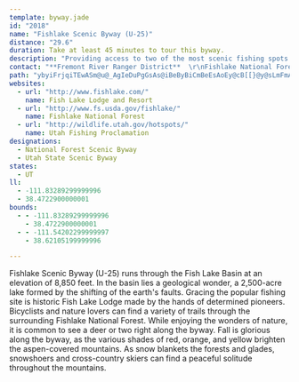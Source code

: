 ```yaml
---
template: byway.jade
id: "2018"
name: "Fishlake Scenic Byway (U-25)"
distance: "29.6"
duration: Take at least 45 minutes to tour this byway.
description: "Providing access to two of the most scenic fishing spots in Utah,  this highway will take you through beautiful mountain meadows with a variety of vegetation and wildlife in the Fishlake National Forest."
contact: "**Fremont River Ranger District**  \r\nFishlake National Forest  \r\n435-836-2800   \r\n  \r\n**Fishlake National Forest**  \r\n435-896-9233  "
path: "ybyiFrjqiTEwASm@u@_AgIeDuPgGsAs@iBeByBiCmBeEsAoEy@cB[[}@y@sLmFmAq@yAkAwGmGkIwIaHaKoCyEwBuCo@o@_As@iAg@uHkCu@g@}BsE_EiJkByDiDsEuBsBuDmC_BgBaA_Bw@eBgM{e@yAiD_A{AmBqBoB{Aku@oi@qBeC{AgD{@cDaLak@i@uDCqChAkHRiCEuDi@oFMwCPgEpAwLX_FLsJSuFOgCUkBc@_By@aCmG_K}@yCWiDF_D^yFSiCe@wBoAgCiBeByAm@kE}@aBg@qEeCmBiBoBgCgBeDiIoRwBmE_CqDqEoE{LoFqEcFsDcI{JeYiAeCoBmC_B_BcDeByBg@qDK}E?iBW}CaA_BeAsBgBqDaFkBaFmAyDeAyBcAyAo@q@_MuGwC{Bk@w@}DoIiAqByC{CoHkG_DcE_CyEyR_c@kB{CuA_BcCqBmC{AoCkAcCkBuBaCm@sAqCgJ{C{ImAmBsAsAmH_EcBkAiAmA{@uA]_Ao@qD}@cOuAoLOqDNiE~A{LNsB?sEUmCs@eEoAeDmBoC_EeDeLmHyBiAmEeBcDeAsGyAuCQ_CBsBTsDdA}BlAsB|A_AdAwBzC}FlLmBzAyAf@iB\\{A?mAQuAg@cC_B}EsE}AgAgGaDyAqAyByDgAgCu@gAgHyFs@eAWy@MsA@aALuAh@iCHkACmAUeAo@gByIaSiAeB_As@iCaAiAEyBJoQnBmEVgXd@oFD}BEmD_@cDeAcGyC_HyBuC{AqCmBmBqBeCuDeFuNoCaHi@yBiAaJe@eCwF}MyLiWq@yBs@gF?aCR}CtAaOIaD_@mBo@sAiAeAcF{AcB_AiQgLeAkAy@uAi@gBYwBEmBFkBPaArJc[pEkRd@mA|@wAxAwAr@OhF^bAOp@UpAs@bCmBhAwAtAyBh@yAhAoETyAXaKRyAZeAfAqAz@[|BEfEPd@Kl@_@Zm@RcAH{@G}@AuCNeAtCyHh@aAvB{B|D_CbAw@n@gAx@gCN_BEqB]cB_@kAgGsK[yA?eAHiAVkAb@s@h@e@r@YhAMt@J`J`ErDnBjIpIxBn@|@?t@U~@k@jM{LhAYfAJ~AdAdAXh@Bh@IvHeDpDkDt@[hASrA@rAf@pDvEp@f@bAPdD?rCE`AMt@_@b@q@Xy@JaA[mPT_Ch@sBx@uAbEyCbAkAnAoDr@kAdAeAzFkCxCaDnAaA|@_@~Fe@`BFh@Xd@p@j@vBBvER|@`@p@f@Xh@@j@KvFuE|AeB`IcO`JyL~AiDb@m@nA{@dCa@jBy@jAeBRs@TgAb@sEN_AbAmAn@Q~AQn@[fAaCz@iAr@a@r@Mx@?|E`Bx@AdBcApASt@LhA|@r@Zt@Dr@Ud@q@lCuIf@cAp@m@l@[hKsBvFkBtJ{F`IkGpAmAp@y@t@gBfEiN\\k@l@s@v@_@n@GzDHt@Gt@WrD{B`MeDdIg@vEaCpAQtFDrAW~@a@|@k@z@{@n@eAbBsGbA_Bl@_@nB_@hBKpA[v@q@dAgAlAaB|D_Jj@k@l@UhBc@n@i@rBeDvGmDbBsBh@kAn@aA|@k@bHyAjIy@xAw@~@u@bDmDr@_@x@]`JmB|B_@nCErCp@|Dd@t@In@YpAyA~@[fGx@h@?d@M^_@|ByFfEsHtAuH|@sC~@aBjBwBjEeCr@u@tCyE`EaC~Ai@`M}B`C]rBGtANjAh@fLrGnA`@jAL`C[dAk@h@m@v@sAn@mBbCsNVs@l@m@bAKbAZn@dAbAjHf@lB|@dB~@`AlAt@`JpAvJdAlElAhAJfAQ`Ao@h@eAXmAn@sFpG_NbAiAxC}AbAs@z@_Ar@aAhA}Cl@mCV_BPoBBkF}@}PCgCH_CfFaf@\\mCj@sC"
websites: 
  - url: "http://www.fishlake.com/"
    name: Fish Lake Lodge and Resort
  - url: "http://www.fs.usda.gov/fishlake/"
    name: Fishlake National Forest
  - url: "http://wildlife.utah.gov/hotspots/"
    name: Utah Fishing Proclamation
designations: 
  - National Forest Scenic Byway
  - Utah State Scenic Byway
states: 
  - UT
ll: 
  - -111.83289299999996
  - 38.4722900000001
bounds: 
  - - -111.83289299999996
    - 38.4722900000001
  - - -111.54202299999997
    - 38.62105199999996

---
```


Fishlake Scenic Byway (U-25) runs through the Fish Lake Basin at an elevation of 8,850 feet. In the basin lies a geological wonder, a 2,500-acre lake formed by the shifting of the earth's faults. Gracing the popular fishing site is historic Fish Lake Lodge made by the hands of determined pioneers. Bicyclists and nature lovers can find a variety of trails through the surrounding Fishlake National Forest. While enjoying the wonders of nature, it is common to see a deer or two right along the byway. Fall is glorious along the byway, as the various shades of red, orange, and yellow brighten the aspen-covered mountains. As snow blankets the forests and glades, snowshoers and cross-country skiers can find a peaceful solitude throughout the mountains.